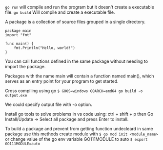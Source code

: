 `go run` will compile and run the program but it doesn't create a executable file.
`go build` Will compile and create a executable file.

A package is a collection of source files grouped in a single directory.

```
package main
import "fmt"

func main() {
    fmt.Println("Hello, world!")
}
```

You can call functions defined in the same package without needing to import the
package.

Packages
with the name main will contain a function named main(), which serves as an
entry point for your program to get started.

Cross compiling using go
`$ GOOS=windows GOARCH=amd64 go build -o output.exe`

We could specify output file with -o option.

Install go tools to solve problems in vs code using:
ctrl + shift + p then Go Install/Update -> Select all package and press Enter to install.

To build a package and prevent from getting function undecleard in same package
use this methods
create module with 
`$ go mod init <module_name>`
or change value of the go env variable GO111MODULE to auto
`$ export GO111MODULE=auto`


